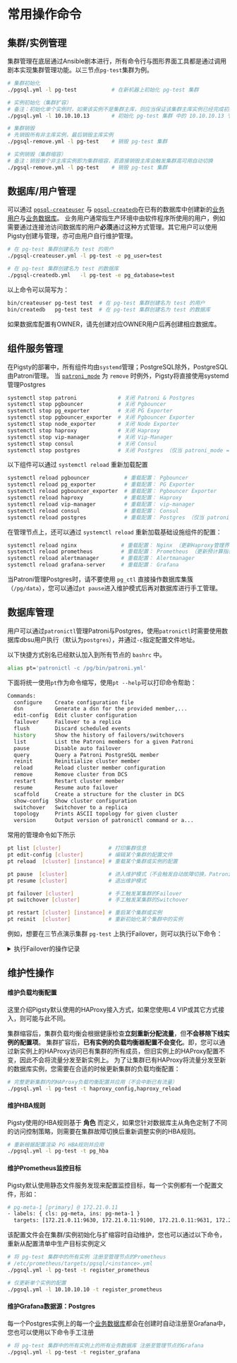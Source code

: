 # 常用操作命令


## 集群/实例管理

集群管理在底层通过Ansible剧本进行，所有命令行与图形界面工具都是通过调用剧本实现集群管理功能。以三节点`pg-test`集群为例。

```bash
# 集群初始化
./pgsql.yml -l pg-test           # 在新机器上初始化 pg-test 集群

# 实例初始化（集群扩容）
# 备注：初始化单个实例时，如果该实例不是集群主库，则应当保证该集群主库实例已经完成初始化
./pgsql.yml -l 10.10.10.13       # 初始化 pg-test 集群 中的 10.10.10.13 节点

# 集群销毁
# 先销毁所有非主库实例，最后销毁主库实例
./pgsql-remove.yml -l pg-test    # 销毁 pg-test 集群

# 实例销毁（集群缩容）
# 备注：销毁单个非主库实例即为集群缩容，若直接销毁主库会触发集群高可用自动切换
./pgsql-remove.yml -l pg-test    # 销毁 pg-test 集群
```

## 数据库/用户管理

可以通过 [`pgsql-createuser`](p-pgsql-createuser.md) 与 [`pgsql-createdb`](p-pgsql-createdb.md)在已有的数据库中创建新的[业务用户](c-user.md)与[业务数据库](c-database.md)。
业务用户通常指生产环境中由软件程序所使用的用户，例如需要通过连接池访问数据库的用户**必须**通过这种方式管理。其它用户可以使用Pigsty创建与管理，亦可由用户自行维护管理。

```bash
# 在 pg-test 集群创建名为 test 的用户
./pgsql-createuser.yml -l pg-test -e pg_user=test

# 在 pg-test 集群创建名为 test 的数据库
./pgsql-createdb.yml   -l pg-test -e pg_database=test
```

以上命令可以简写为：

```bash
bin/createuser pg-test test  # 在 pg-test 集群创建名为 test 的用户
bin/createdb   pg-test test  # 在 pg-test 集群创建名为 test 的数据库
```

如果数据库配置有OWNER，请先创建对应OWNER用户后再创建相应数据库。


## 组件服务管理

在Pigsty的部署中，所有组件均由`systemd`管理；PostgreSQL除外，PostgreSQL由Patroni管理。
当 [`patroni_mode`](v-pg-provision.md#patroni_mode) 为 `remove` 时例外，Pigsty将直接使用systemd管理Postgres

```bash
systemctl stop patroni             # 关闭 Patroni & Postgres
systemctl stop pgbouncer           # 关闭 Pgbouncer 
systemctl stop pg_exporter         # 关闭 PG Exporter
systemctl stop pgbouncer_exporter  # 关闭 Pgbouncer Exporter
systemctl stop node_exporter       # 关闭 Node Exporter
systemctl stop haproxy             # 关闭 Haproxy
systemctl stop vip-manager         # 关闭 Vip-Manager
systemctl stop consul              # 关闭 Consul
systemctl stop postgres            # 关闭 Postgres （仅当 patroni_mode = remove 时使用）
```

以下组件可以通过 `systemctl reload` 重新加载配置

```bash
systemctl reload pgbouncer           # 重载配置： Pgbouncer 
systemctl reload pg_exporter         # 重载配置： PG Exporter
systemctl reload pgbouncer_exporter  # 重载配置： Pgbouncer Exporter
systemctl reload haproxy             # 重载配置： Haproxy
systemctl reload vip-manager         # 重载配置： vip-manager
systemctl reload consul              # 重载配置： Consul
systemctl reload postgres            # 重载配置： Postgres （仅当 patroni_mode = remove 时使用）
```

在管理节点上，还可以通过 `systemctl reload` 重新加载基础设施组件的配置：

```bash
systemctl reload nginx              # 重载配置： Nginx （更新Haproxy管理界面索引，以及外部访问域名）
systemctl reload prometheus         # 重载配置： Prometheus （更新预计算指标计算逻辑与告警规则）
systemctl reload alertmanager       # 重载配置： Alertmanager
systemctl reload grafana-server     # 重载配置： Grafana
```

当Patroni管理Postgres时，请不要使用 `pg_ctl` 直接操作数据库集簇 （`/pg/data`），您可以通过`pt pause`进入维护模式后再对数据库进行手工管理。




## 数据库管理

用户可以通过`patronictl`管理Patroni与Postgres，使用`patronictl`时需要使用数据库dbsu用户执行（默认为`postgres`），并通过`-c`指定配置文件地址。

以下快捷方式别名已经默认加入到所有节点的 `bashrc` 中。

```bash
alias pt='patronictl -c /pg/bin/patroni.yml'
```

下面将统一使用`pt`作为命令缩写，使用`pt --help`可以打印命令帮助：

```bash
Commands:
  configure    Create configuration file
  dsn          Generate a dsn for the provided member,...
  edit-config  Edit cluster configuration
  failover     Failover to a replica
  flush        Discard scheduled events
  history      Show the history of failovers/switchovers
  list         List the Patroni members for a given Patroni
  pause        Disable auto failover
  query        Query a Patroni PostgreSQL member
  reinit       Reinitialize cluster member
  reload       Reload cluster member configuration
  remove       Remove cluster from DCS
  restart      Restart cluster member
  resume       Resume auto failover
  scaffold     Create a structure for the cluster in DCS
  show-config  Show cluster configuration
  switchover   Switchover to a replica
  topology     Prints ASCII topology for given cluster
  version      Output version of patronictl command or a...
```

常用的管理命令如下所示

```bash
pt list [cluster]               # 打印集群信息
pt edit-config [cluster]        # 编辑某个集群的配置文件 
pt reload  [cluster] [instance] # 重载某个集群或实例的配置

pt pause  [cluster]             # 进入维护模式（不会触发自动故障切换，Patroni不再操作Postgres）
pt resume [cluster]             # 退出维护模式

pt failover [cluster]           # 手工触发某集群的Failover
pt switchover [cluster]         # 手工触发某集群的Switchover

pt restart [cluster] [instance] # 重启某个集群或实例 
pt reinit  [cluster]            # 重新初始化某个集群中的实例
```

例如，想要在三节点演示集群 `pg-test` 上执行Failover，则可以执行以下命令：

<details>
<summary>执行Failover的操作记录</summary>

```bash
[08-05 17:00:29] postgres@pg-meta-1:~
$ pt list
+ Cluster: pg-meta (6988886159426736948) ----+----+-----------+-----------------+-----------------+
| Member    | Host        | Role   | State   | TL | Lag in MB | Pending restart | Tags            |
+-----------+-------------+--------+---------+----+-----------+-----------------+-----------------+
| pg-meta-1 | 172.21.0.11 | Leader | running |  1 |           | *               | clonefrom: true |
+-----------+-------------+--------+---------+----+-----------+-----------------+-----------------+
 Maintenance mode: on

[08-05 17:00:30] postgres@pg-meta-1:~
$ pt list pg-test
+ Cluster: pg-test (6988888117682961035) -----+----+-----------+-----------------+-----------------+
| Member    | Host        | Role    | State   | TL | Lag in MB | Pending restart | Tags            |
+-----------+-------------+---------+---------+----+-----------+-----------------+-----------------+
| pg-test-1 | 172.21.0.3  | Leader  | running |  1 |           |                 | clonefrom: true |
| pg-test-2 | 172.21.0.4  | Replica | running |  1 |         0 | *               | clonefrom: true |
| pg-test-3 | 172.21.0.16 | Replica | running |  1 |         0 | *               | clonefrom: true |
+-----------+-------------+---------+---------+----+-----------+-----------------+-----------------+

[08-05 17:00:34] postgres@pg-meta-1:~
$ pt failover pg-test
Candidate ['pg-test-2', 'pg-test-3'] []: pg-test-3
Current cluster topology
+ Cluster: pg-test (6988888117682961035) -----+----+-----------+-----------------+-----------------+
| Member    | Host        | Role    | State   | TL | Lag in MB | Pending restart | Tags            |
+-----------+-------------+---------+---------+----+-----------+-----------------+-----------------+
| pg-test-1 | 172.21.0.3  | Leader  | running |  1 |           |                 | clonefrom: true |
| pg-test-2 | 172.21.0.4  | Replica | running |  1 |         0 | *               | clonefrom: true |
| pg-test-3 | 172.21.0.16 | Replica | running |  1 |         0 | *               | clonefrom: true |
+-----------+-------------+---------+---------+----+-----------+-----------------+-----------------+
Are you sure you want to failover cluster pg-test, demoting current master pg-test-1? [y/N]: y
2021-08-05 17:00:46.04144 Successfully failed over to "pg-test-3"
+ Cluster: pg-test (6988888117682961035) -----+----+-----------+-----------------+-----------------+
| Member    | Host        | Role    | State   | TL | Lag in MB | Pending restart | Tags            |
+-----------+-------------+---------+---------+----+-----------+-----------------+-----------------+
| pg-test-1 | 172.21.0.3  | Replica | stopped |    |   unknown |                 | clonefrom: true |
| pg-test-2 | 172.21.0.4  | Replica | running |  1 |         0 | *               | clonefrom: true |
| pg-test-3 | 172.21.0.16 | Leader  | running |  1 |           | *               | clonefrom: true |
+-----------+-------------+---------+---------+----+-----------+-----------------+-----------------+

[08-05 17:00:46] postgres@pg-meta-1:~
$ pt list pg-test
+ Cluster: pg-test (6988888117682961035) -----+----+-----------+-----------------+-----------------+
| Member    | Host        | Role    | State   | TL | Lag in MB | Pending restart | Tags            |
+-----------+-------------+---------+---------+----+-----------+-----------------+-----------------+
| pg-test-1 | 172.21.0.3  | Replica | running |  2 |         0 | *               | clonefrom: true |
| pg-test-2 | 172.21.0.4  | Replica | running |  2 |         0 | *               | clonefrom: true |
| pg-test-3 | 172.21.0.16 | Leader  | running |  2 |           | *               | clonefrom: true |
+-----------+-------------+---------+---------+----+-----------+-----------------+-----------------+
```

</details>





## 维护性操作

#### **维护负载均衡配置**

这里介绍Pigsty默认使用的HAProxy接入方式，如果您使用L4 VIP或其它方式接入，则可能与此不同。

集群缩容后，集群负载均衡会根据健康检查**立刻重新分配流量**，但**不会移除下线实例的配置项**。
集群扩容后，**已有实例的负载均衡器配置不会变化**。即，您可以通过新实例上的HAProxy访问已有集群的所有成员，但旧实例上的HAProxy配置不变，因此不会将流量分发至新实例上。
为了让集群已有HAProxy将流量分发至新的数据库实例，您需要在合适的时候更新集群的负载均衡配置：

```bash
# 完整更新集群内的HAProxy负载均衡配置并应用（不会中断已有流量）
./pgsql.yml -l pg-test -t haproxy_config,haproxy_reload
```

#### **维护HBA规则**

Pigsty使用的HBA规则基于 **角色** 而定义，如果您针对数据库主从角色定制了不同的访问控制策略，则需要在集群故障切换后重新调整实例的HBA规则。

```bash
# 重新根据配置渲染 PG HBA规则并应用
./pgsql.yml -l pg-test -t pg_hba
```


#### **维护Prometheus监控目标**

Pigsty默认使用静态文件服务发现来配置监控目标，每一个实例都有一个配置文件，形如：

```bash
# pg-meta-1 [primary] @ 172.21.0.11
- labels: { cls: pg-meta, ins: pg-meta-1 }
  targets: [172.21.0.11:9630, 172.21.0.11:9100, 172.21.0.11:9631, 172.21.0.11:9101]
```

该配置文件会在集群/实例初始化与扩缩容时自动维护，您也可以通过以下命令，重新从配置清单中生产目标实例定义

```bash
# 将 pg-test 集群中的所有实例 注册至管理节点的Prometheus 
# /etc/prometheus/targets/pgsql/<instance>.yml
./pgsql.yml -l pg-test -t register_prometheus

# 仅更新单个实例的配置
./pgsql.yml -l 10.10.10.10 -t register_prometheus
```


#### **维护Grafana数据源：Postgres**

每一个Postgres实例上的每一个[业务数据库](c-database.md)都会在创建时自动注册至Grafana中，您也可以使用以下命令手工注册

```bash
# 将 pg-test 集群中的所有实例上的所有业务数据库 注册至管理节点的Grafana
./pgsql.yml -l pg-test -t register_grafana
```

